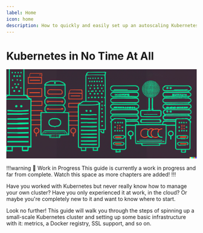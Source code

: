 ```yaml
---
label: Home
icon: home
description: How to quickly and easily set up an autoscaling Kubernetes cluster on Hetzner Cloud
---
```


# Kubernetes in No Time At All
![a cluster of servers in the style of corporate memphis - although it's not really corporate memphis, stupid AI](./assets/banner.png)

!!!warning :construction: Work in Progress
This guide is currently a work in progress and far from complete. Watch this space as more chapters are added!
!!!

Have you worked with Kubernetes but never really know how to manage your own cluster? Have you only experienced it at work, in the cloud? Or maybe you're completely new to it and want to know where to start.

Look no further! This guide will walk you through the steps of spinning up a small-scale Kubernetes cluster and setting up some basic infrastructure with it: metrics, a Docker registry, SSL support, and so on.
